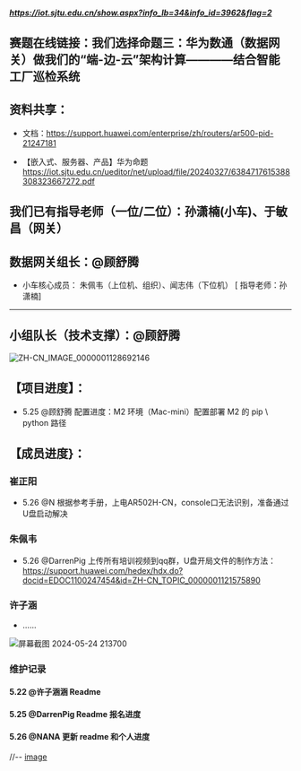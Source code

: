 
##### https://iot.sjtu.edu.cn/show.aspx?info_lb=34&info_id=3962&flag=2

## 赛题在线链接：我们选择命题三：华为数通（数据网关）做我们的“端-边-云”架构计算————结合智能工厂巡检系统


## 资料共享：
- 文档：https://support.huawei.com/enterprise/zh/routers/ar500-pid-21247181


- 【嵌入式、服务器、产品】华为命题 https://iot.sjtu.edu.cn/ueditor/net/upload/file/20240327/6384717615388308323667272.pdf
## 我们已有指导老师（一位/二位）：孙潇楠(小车)、于敏昌（网关）
数据网关组长：@顾舒腾
-- 

- 小车核心成员：
朱佩韦（上位机、组织）、闻志伟（下位机）
[ 指导老师：孙潇楠]
---
## 小组队长（技术支撑）：@顾舒腾
![ZH-CN_IMAGE_0000001128692146](https://github.com/Darrenpig/new_energy_coder_club/assets/121377489/f96deabf-d2ad-4f49-ae67-1429fe083967)
## 【项目进度】：
- 5.25 @顾舒腾 配置进度：M2 环境（Mac-mini）配置部署 M2 的 pip \ python 路径

## 【成员进度}：

### 崔正阳
- 5.26 @N 根据参考手册，上电AR502H-CN，console口无法识别，准备通过U盘启动解决
### 朱佩韦
- 5.26 @DarrenPig 上传所有培训视频到qq群，U盘开局文件的制作方法： https://support.huawei.com/hedex/hdx.do?docid=EDOC1100247454&id=ZH-CN_TOPIC_0000001121575890
### 许子涵
- ......

![屏幕截图 2024-05-24 213700](https://github.com/Darrenpig/new_energy_coder_club/assets/121377489/7d0ab8dd-dd18-4bd3-9dc0-f894d524487e)




### 维护记录
#### 5.22 @许子涵涵 Readme
#### 5.25 @DarrenPig Readme 报名进度
#### 5.26 @NANA 更新 readme 和个人进度
//-- [image](https://github.com/Darrenpig/new_energy_coder_club/assets/121377489/edcd5d03-6302-4b3d-a101-c7996590ace7)



